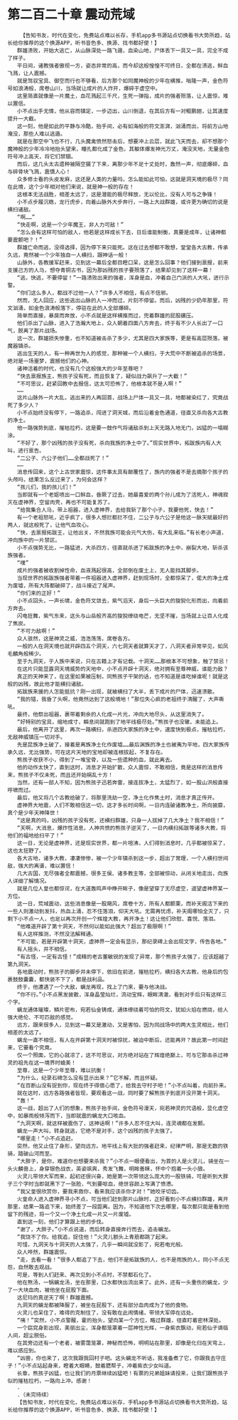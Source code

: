 # 第二百二十章 震动荒域
        【告知书友，时代在变化，免费站点难以长存，手机app多书源站点切换看书大势所趋，站长给你推荐的这个换源APP，听书音色多、换源、找书都好使！】
       群雄溃败，开始大逃亡，从山脉深处一路飞遁，血染山地，尸体丢下一具又一具，完全不成了样子。
       平日间，诸教强者傲视一方，姿态非常的高，而今却这般惶惶不可终日，全都在溃逃，鲜血飞溅，让人震撼。
       就是驾驭宝具、御空而行也不够看，后方那个如同魔神般的少年在横推，嗡隆一声，金色符号如浪涛般，席卷山川，当场就让成片的人炸开，爆碎于虚空中。
       这里简直就像是一片魔土，血花溅起三千尺，生死一弹指，成片的强者殒落，让人震惊，难以置信。
       小不点出手无情，他从容而镇定，一步迈出，山川倒退，在其后方有一对鲲鹏翅，让其速度提升一大截。
       这一刻，他是如此的平静与冷酷，抬手间，必有如海般的符文澎湃，汹涌而出，将前方山地淹没，那些人难以逃遁。
       就是在那空中飞也不行，几头魔禽愤然怒击后，想要冲上云层，就此飞天而去，却不想那个魔神般的少年冷冷地抬头望来，瞳孔都化成了金色，其躯体爆发神光万丈，淹没天地，无量金色符号冲上高天，将它们禁锢。
       而后，这几头太古遗种被隔空摄了下来，离那少年不足十丈处时，轰然一声，彻底爆碎，血与碎骨块飞溅，震慑人心！
       众多修士看的头皮发麻，这还是人类的力量吗，怎么能如此可怕，这就是洞天境的极尽？同在此境，这个少年相对他们来说，就是神一般的存在！
       这根本无法战胜，相差太远了，这是潜能的极尽释放，无以伦比，没有人可与之争锋！
       小不点步履沉稳，龙行虎步，向着山脉外大步奔行，一路上大战群雄，或许更为确切的说是横扫诸敌。
       “啊……”
       “快走啊，这是一个少年魔王，非人力可敌！”
       “怎么会有这样可怕的敌人，他若是这样成长下去，日后谁能制衡，真要是成年，让诸神都要震颤吧？！”
       群雄亡命而逃，没得选择，因为停下来只能死。这在过去想都不敢想，堂堂各大古教，传承久远，竟然被一个少年独自一人横扫，跟神话一般！
       山脉外，各教援军赶来，见到这一幕后全都目瞪口呆，这是怎么回事？他们接到禀报，前来支援己方的人马，想夺青铜古书，因为那凶残的孩子要殒落了，结果却见到了这样一幕！
       “逃，快逃，不要停留！”一路溃败出来的强者，浑身是血，冲着自己门派的人大吼，进行示警。
       “你们这么多人，都战不过他一人？”许多人不相信，有点不信邪。
       然而，无人回应，这些逃出山脉的人一冲而过，片刻不停留。而后，凶残的少奶年那里，符文汹涌，如金色浪涛般落下，停驻在此的人全部爆碎。
       简单而直接，暴戾而奔放，小不点就是这样横推而过，兜着群雄的屁股碾压。
       他们杀出了山脉，进入了浩瀚大地上，众人朝着四面八方奔去，终于有不少人长出了一口气，脱离了那片战场。
       这一次，群雄损失惨重，也不知道被击杀了多少，尤其是四大家族等，更是有高层殒落，被魔器镇杀。
       逃出生天的人，有一种再世为人的感觉，那种被一个人横扫，于大荒中不断被追杀的场景，绝对是一场噩梦，震撼他们的心神。
       诸神活着的时代，也没有几个这般强大的少年至尊吧？
       “快去禀报族主，熊孩子没有死，而且恢复了，疑似战力飙升了一大截！”
       “不可思议，赶紧回教中去报信，这太可恐怖了，他根本就不是人啊！”
       ……
       这片山脉外一片大乱，逃出来的人再回首，战场上尸体一具又一具，地都被染红了，究竟战死了多少人？
       小不点始终没有停下，一路追杀，闯进了洞天城，而后沿着金色通道，径直又杀向各大古教的净土。
       他一路强势到底，摧枯拉朽，这是要一鼓作气将诸敌杀到上天无路入地无门，凶猛的一塌糊涂。
       “不好了，那个凶残的孩子没有死，杀向我族的净土中了。”现实世界中，拓跋族内有人大叫，进行禀告。
       “二公子、六公子他们……全都战死了！”
       ……
       消息传回来，这个上古世家震惊，这件事太具有颠覆性了，族内的强者不是去摘那个孩子的头颅吗，结果怎么反过来了，为何会这样？
       “孩儿们，我的孩儿们！”
       当即就有一个老妪喷出一口鲜血，昏厥了过去，她最喜爱的两个孙儿成为了活死人，神魂寂灭在虚神界，空留肉壳，再也不可能复苏了。
       “给我集合人马，带上祖器，进入虚神界，去给我斩了那个小子，我要他死，快去！”
       有一个老祖怒吼，近乎疯了，很多人想拦都拦不住，二公子与六公子是他这一脉天赋最好的两人，就这般死了，让他气血攻心。
       “快，去禀报拓跋王，让他出关，不然我族可能会元气大伤，有大乱来临。”有长老小声道，冲向族中的一片禁区。
       小不点强势无比，一路猛进，大杀四方，径直就杀进了拓跋族的净土中，崩裂大地，斩杀该族强者。
       “噗”
       成片的强者被收割掉性命，血液溅起很高，全部倒在废土上，无人能挡其脚步。
       当现世界的拓跋族强者带着一件祖器进入虚神界，赶到现场时，全都惊呆了，偌大的净土成为废墟，所有大阵都破碎了，战斗接近了尾声。
       “你们来的正好！”
       小不点回头，一声长啸，金色符文敛去，紫气滔天，身后一头巨大的狻猊化形而出，向着前方奔去。
       闪电狂舞，紫气东来，这头与山岳般齐高的狻猊缭绕电芒，无坚不摧，当场就上让百人化成了焦炭。
       “不可力敌啊！”
       众人骇然，这是神灵之威，浩浩荡荡，席卷各方。
       一般的人在洞天境也就开辟四五个洞天，六七洞天者就算天才了，八洞天者异常罕见，如凤毛麟角般稀少。
       至于九洞天，于人族中来说，只在古籍上才有记载。十洞天……那根本不可想象，触了禁忌！
       在这片只能显露洞天境威势的天地中，小不点开辟十洞天，绝对拥有至尊神威，谁能力敌？
       真正的天神来了，在这里如果被压制，同熊孩子干架的话，也不知道是谁吃掉谁呢！就是这般的凶残，故此他才能横扫诸敌。
       拓跋族来援的人怎能抵抗？刚一出现，就被横扫了大半，丢下成片的尸体，迅速溃散。
       “我的错，我昏了头啊，他竟然达到了这般境地！”那位失心疯的老祖终于清醒了，大声嘶吼。
       最终，他祭出祖器，裹带着剩余的人化成一片光，冲向大地尽头，从这里消失了。
       “好特别的宝具，缩地成寸，瞬息间就跑到了地平线极尽处。”熊孩子也没辙，未能追上。
       最后，他离开了这里，再次一路横扫，杀进四大家族的净土中，速度快到极点，摧枯拉朽，无敌神威镇压一切对手。
       先是昆族净土破了，接着是离族净土化作废墟……最后渊族的净土也被夷为平地，四大家族传承久远，无比强势，可在这片天地的宝地却被连根拔起，不复存在。
       熊孩子收获不小，得到了一堆宝骨，以及一些遗种的血，就此离去。
       他的动作太快了，直到这时，消息才开始扩散，众人震惊，不敢相信，竟是这样的消息传来，熊孩子不仅未死，而且还开始祸乱十方！
       当然，还有一部人不知，因为熊孩子迅若奔雷，接连拔净土，太猛烈了，如一股山洪般直接呼啸而过。
       最后，他又将几个古教给破了，将那里洗劫一空，净土化作焦土时，消息才真正传开。
       虚神界大地震，人们不敢相信这一切，这才多长时间啊，一日内连破诸教净土，所向披靡，真个是少年天神降世！
       “这是真的吗，凶残的孩子没有死，还横扫群雄，只身一人拔掉了几大净土？我不相信！”
       “天啊，大消息，爆炸性消息，人神共愤的熊孩子逆天了，一日内横扫拓跋等诸多大教，将他们的福地给扫平了！”
       这一日，无论是虚神界，还是现实世界，都一片喧沸，人们得到消息时，几乎都被惊呆了，这也太狂野了。
       各大古地，诸多大教，凄凄惨惨，被一个少年镇杀到这一步，超出了常理，一个人横扫世间敌，强大的离谱，难以置信！
       几大古国，无尽强者全都震撼，很多王侯、诸多教主等，全部被惊动，从闭关地走出，向族人详细了解情况。
       就是几位人皇也都惊诧，在大道轰鸣声中睁开眸子，像是望穿了无尽虚空，遥望虚神界某一方位。
       这一日，荒域震动，这些消息像是一股飓风，席卷十方，所有人都颤栗，而补天阁活下来的一些人则激动到发抖，热血上涌，忍不住落泪，仰天大吼。无需再忧虑，补天阁哪怕全灭了，只剩下小不点一人，也足以再次开创一个辉煌大教，再开净土！这让他们欣慰、喜悦、落泪。
       “他难道开辟了第十洞天，不然何以能如此强大？超出了极限啊！”
       有人这样推测，不然没法解释通。
       “不可能，若是开辟第十洞天，虚神界一定会有显示，那纪录碑上会出现文字，传告各地。”
       有人摇头，并不相信。
       “有古怪，一定有古怪！”成精的老古董敏锐的发现了异常，那个熊孩子太强了，应该超越了第九洞天。
       各地震动时，熊孩子的脚步并未停下，依旧在前进，摧枯拉朽，横扫各大古教，他身后的包裹鼓鼓囊囊，都快装不下了，都是战利品。
       终于，他遭遇了一个大敌，螭龙再现，找上了门来，要与他决战。
       “你不行。”小不点黑发披散，浑身晶莹灿烂，流动宝辉，眼眸清澈，看到对手后只有这样三个字。
       螭龙通体璀璨，鳞片密布，宛若仙金铸成，通体缭绕着可怕的符文，犹如火焰在燃烧，给人强大绝伦、不可匹敌的感觉。
       远方，跟来很多人，见到这一幕又是激动，又是害怕，因为同战场中的两大生灵相比，他们相差的太远了。
       螭龙一直不相信，有人在开辟第十洞天时被惊扰，被迫中断后，还能再开？故此第一时间赶来，它要看个究竟。
       仅一个照面，它的心就凉了，这不可思议，对方绝对站在了辉煌绝巅上，可与它那击杀过神灵的祖先在这一境界时媲美！
       至尊，这是一个少年至尊，难以抗衡！
       “为什么，纪录石碑怎么没有显示出来？”它不解，而且怀疑。
       “在百断山没有捉到你，现在终于得偿心愿了，给我去守村子吧！”小不点叫着，向前扑来。
       就在这时，远方各路强者皆现，要观看这一战，同时要了解熊孩子到底开没开第十洞天。
       “轰！”
       这一战，超出了人们的想象，熊孩子抬手间，金色符号漫天，宛若神灵的咒语般，显化虚空中，如暴雨般倾泻而下，当即就震的螭龙大口咳血。
       “九洞天啊，就这样被震伤了，这神话啊！”许多人忍不住大叫，连灵魂都在发颤。
       螭龙一声大叫，转身就逃，它绝不是对手，这个凶残的孩子太强了。
       “哪里走！”小不点追赶。
       突然，他又止住了身形，望向远方。地平线上有大批的强者赶来，纪律严明，那是无数的铁骑，踏破山河而至。
       “大胖子，是你，难道你也想要来杀我？”小不点一眼便看出，为首的人是火灵儿，骑坐在一头火麟兽上，身穿银色战衣，英姿飒爽，秀发飞舞，明眸善睐，怀中个抱着一头小狼。
       火灵儿带领大军而来，起初还很兴奋，她是第一次带领这么庞大的一股铁骑，可是听到大胖子三个字时当即就黑下了一张脸，气到要呕血，绝世容颜上写满了愤懑。
       “我父皇很欣赏你，要我来救你，看来我应该杀你才对！”她咬牙切齿。
       火皇命人进入虚神界寻小不点，可当他们赶到那片山脉时，正好看到小不点横扫群雄，离开那里，结果一路追下来，始终差了一段距离。因为，不知道他下次去哪里，每次都只能是看到他留下的残迹，将一个又一个净土化成一片又一片废墟。
       直到这一刻，他们才算跟上他的步伐。
       “谢了，大胖子。”小不点说道，而后转身直接奔行而去，追击螭龙。
       “我饶不了你。给我追，捉住他！”火灵儿额头上青筋都跳了起来。
       可惜，九洞天与十洞天的人太强了，几乎一瞬间就没影了，宛若电光般。
       众人哗然，群雄震惊。
       “走，去看一看！”很多人都追了下去，他们不是拓跋族的人，也不是雨族的人，同小不点无怨，自然敢去观战。
       可是，等到人们赶来、再次见到小不点时，不禁都石化了。
       他在熬汤，一锅螭龙汤，坐在那里，口水都快出流出来了。此外，还有一头重伤的螭龙，少了一大块血肉，被他坐在屁股下面。
       这尼玛的真逆天了啊！群雄震撼。
       九洞天的螭龙都被降服了，被坐在屁股下，还有部分血肉成为了他的食物。
       火灵儿也呆住了，难得的克制住了，没有敢在此闹情绪，带领大军停在远处。
       “咦！”突然，小不点警醒，霍的抬头，望向某一个方位，略过群雄，径直盯着密林深处。
       一个窈窕身影出现，美丽出尘，浑身都笼罩着一层神性光辉，一身紫衣飘动，宛若仙子谪临人间，超尘脱俗。
       在其旁边还有一个老者，被雾霭笼罩，神秘而恐怖，明明站在那里，却像是化归在天穹上，难以感应到。
       “凶兽，你也来了，这次我跟我回村子吧。这头螭龙不听话，我准备煮了它，你跟我去守庄子！”小不点站起身来，瞪着大眼睛，鼓着腮帮子，冲着紫衣少女叫道。
       长章，熊孩子凶猛，也让我们的月票继续凶猛吧！有票的兄弟姐妹请投来，让我们跟熊孩子似的摧枯拉朽，一路向上冲。感谢！
       .
       .（未完待续）
       【告知书友，时代在变化，免费站点难以长存，手机app多书源站点切换看书大势所趋，站长给你推荐的这个换源APP，听书音色多、换源、找书都好使！】